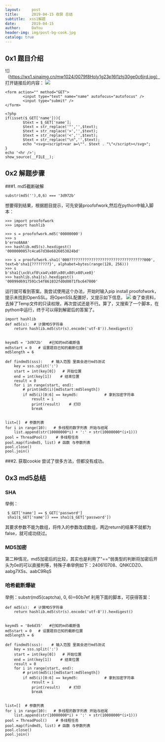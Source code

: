 ```yaml
---
layout:     post
title:      2019-04-15 收获 总结
subtitle:  xss1解题
date:       2019-04-15
author:     DaYou
header-img: img/post-bg-cook.jpg
catalog: true
---
```



## 0x1 题目介绍
![]（https://wx1.sinaimg.cn/mw1024/0079f8Holy1g23p16l1zhj30ge0c6jrd.jpg）
打开链接后的内容：
![](https://wx1.sinaimg.cn/mw1024/0079f8Holy1g23p16nzonj30ke0gkaa8.jpg)
```
<form action="" method="GET"> 
        <input type="text" name="name" autofocus="autofocus" /> 
        <input type="submit" /> 
</form> 

<?php 
if(isset($_GET['name'])){ 
        $text = $_GET['name']; 
        $text = str_replace('"','',$text); 
        $text = str_replace('>','',$text); 
        $text = str_replace('<','',$text); 
        $text = str_replace("\n",'',$text); 
        echo "<svg><script>var a=\"". $text . "\"</script></svg>"; 
} 
echo '<hr />'; 
show_source(__FILE__); 
```
## 0x2 解题步骤
###1. md5截断破解
```
substr(md5(''),0,6) === '3d972b'
```
想要得到结果，根据题目提示，可先安装proofofwork,然后在python中输入脚本：
```
>>> import proofofwork
>>> import hashlib

>>> s = proofofwork.md5('00000000')
>>> s
b'erno8AAA'
>>> hashlib.md5(s).hexdigest()
'0000000057c4ca67d38e6826053824bd'

>>> s = proofofwork.sha1('000??????????????????????????????????000', text=b'sha1{????????}', alphabet=bytes(range(128, 256)))
>>> s
b'sha1{\xcb\xf0\xa4\x80\x80\x80\x80\xe0}'
>>> hashlib.sha1(s).hexdigest()
'00099d6917591c54f861032fd0d0071fbc647000'
```
运行就可看到答案。我尝试使用这个办法，开始时输入pip install  proofofwork，提示未找到OpenSSL。将OpenSSL配置好，又提示如下信息，
![](https://wx2.sinaimg.cn/mw1024/0079f8Holy1g23p16k4owj30it0cbmx4.jpg)
查了查资料，去掉了Temp文件的只读权限，再次尝试还是不行。算了，又搜索了一个脚本，在python中运行，终于可以得到解密后的答案了。
```
import hashlib
def md5(s):  # 计算MD5字符串
    return hashlib.md5(str(s).encode('utf-8')).hexdigest()


keymd5 = '3d972b'   #已知的md5截断值
md5start = 0   # 设置题目已知的截断位置
md5length = 6

def findmd5(sss):    # 输入范围 里面会进行md5测试
    key = sss.split(':')
    start = int(key[0])   # 开始位置
    end = int(key[1])    # 结束位置
    result = 0
    for i in range(start, end):
        # print(md5(i)[md5start:md5length])
        if md5(i)[0:6] == keymd5:            # 拿到加密字符串
            result = i
            print(result)    # 打印
            break


list=[]  # 参数列表
for i in range(10):   # 多线程的数字列表 开始与结尾
    list.append(str(10000000*i) + ':' + str(10000000*(i+1)))
pool = ThreadPool()    # 多线程任务
pool.map(findmd5, list) # 函数 与参数列表
pool.close()
pool.join()
```
###2. 获取cookie
尝试了很多方法，但都没有成功。

## 0x3 md5总结
### SHA
举例：
```
 $_GET['name'] == $_GET['password']
 sha1($_GET['name']) === sha1($_GET['password'])

```
其要求参数不能为数组，将传入的参数改成数组，两边return的结果不就都为false，就可成功绕过。
### MD5加密
第二种情况，md5加密后的比较，其实也是利用了"=="弱类型的判断将加密后开头为0e的可以直接判等，特殊子串举例如下：240610708、QNKCDZO、aabg7XSs、aabC9RqS
### 哈希截断爆破
举例：substr(md5(captcha), 0, 6)=60b7ef
利用下面的脚本，可获得答案：
```
def md5(s):  # 计算MD5字符串
    return hashlib.md5(str(s).encode('utf-8')).hexdigest()


keymd5 = '8e6d35'   #已知的md5截断值
md5start = 0   # 设置题目已知的截断位置
md5length = 6

def findmd5(sss):    # 输入范围 里面会进行md5测试
    key = sss.split(':')
    start = int(key[0])   # 开始位置
    end = int(key[1])    # 结束位置
    result = 0
    for i in range(start, end):
        # print(md5(i)[md5start:md5length])
        if md5(i)[0:6] == keymd5:            # 拿到加密字符串
            result = i
            print(result)    # 打印
            break


list=[]  # 参数列表
for i in range(10):   # 多线程的数字列表 开始与结尾
    list.append(str(10000000*i) + ':' + str(10000000*(i+1)))
pool = ThreadPool()    # 多线程任务
pool.map(findmd5, list) # 函数 与参数列表
pool.close()
pool.join()
```